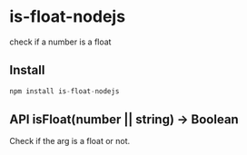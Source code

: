 # is-float-nodejs
check if a number is a float

## Install

```js
npm install is-float-nodejs
```

## API isFloat(number || string) -> Boolean

Check if the arg is a float or not. 
